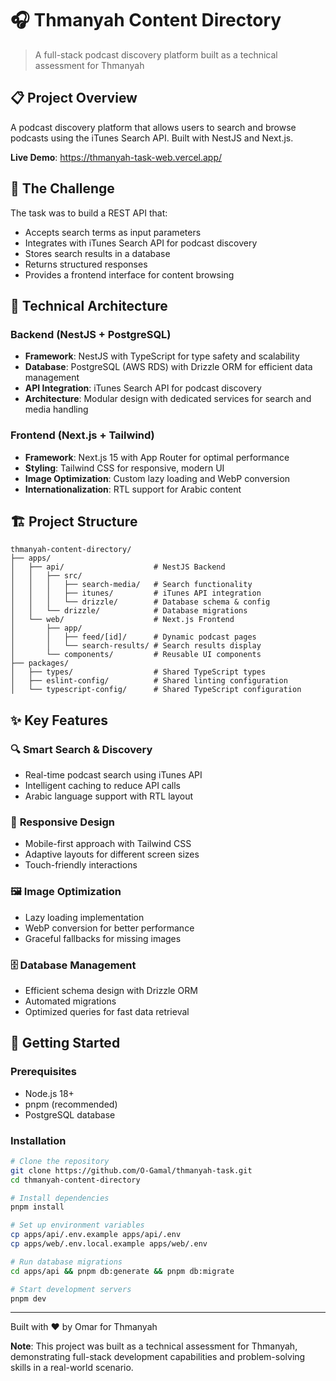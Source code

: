 # 🎧 Thmanyah Content Directory

> A full-stack podcast discovery platform built as a technical assessment for Thmanyah

## 📋 Project Overview

A podcast discovery platform that allows users to search and browse podcasts using the iTunes Search API. Built with NestJS and Next.js.

**Live Demo**: https://thmanyah-task-web.vercel.app/

## 🎯 The Challenge

The task was to build a REST API that:

- Accepts search terms as input parameters
- Integrates with iTunes Search API for podcast discovery
- Stores search results in a database
- Returns structured responses
- Provides a frontend interface for content browsing

## 🚀 Technical Architecture

### Backend (NestJS + PostgreSQL)

- **Framework**: NestJS with TypeScript for type safety and scalability
- **Database**: PostgreSQL (AWS RDS) with Drizzle ORM for efficient data management
- **API Integration**: iTunes Search API for podcast discovery
- **Architecture**: Modular design with dedicated services for search and media handling

### Frontend (Next.js + Tailwind)

- **Framework**: Next.js 15 with App Router for optimal performance
- **Styling**: Tailwind CSS for responsive, modern UI
- **Image Optimization**: Custom lazy loading and WebP conversion
- **Internationalization**: RTL support for Arabic content

## 🏗️ Project Structure

```
thmanyah-content-directory/
├── apps/
│   ├── api/                    # NestJS Backend
│   │   ├── src/
│   │   │   ├── search-media/   # Search functionality
│   │   │   ├── itunes/         # iTunes API integration
│   │   │   └── drizzle/        # Database schema & config
│   │   └── drizzle/            # Database migrations
│   └── web/                    # Next.js Frontend
│       ├── app/
│       │   ├── feed/[id]/      # Dynamic podcast pages
│       │   └── search-results/ # Search results display
│       └── components/         # Reusable UI components
├── packages/
│   ├── types/                  # Shared TypeScript types
│   ├── eslint-config/          # Shared linting configuration
│   └── typescript-config/      # Shared TypeScript configuration
```

## ✨ Key Features

### 🔍 **Smart Search & Discovery**

- Real-time podcast search using iTunes API
- Intelligent caching to reduce API calls
- Arabic language support with RTL layout

### 📱 **Responsive Design**

- Mobile-first approach with Tailwind CSS
- Adaptive layouts for different screen sizes
- Touch-friendly interactions

### 🖼️ **Image Optimization**

- Lazy loading implementation
- WebP conversion for better performance
- Graceful fallbacks for missing images

### 🗄️ **Database Management**

- Efficient schema design with Drizzle ORM
- Automated migrations
- Optimized queries for fast data retrieval

## 🔧 Getting Started

### Prerequisites

- Node.js 18+
- pnpm (recommended)
- PostgreSQL database

### Installation

```bash
# Clone the repository
git clone https://github.com/O-Gamal/thmanyah-task.git
cd thmanyah-content-directory

# Install dependencies
pnpm install

# Set up environment variables
cp apps/api/.env.example apps/api/.env
cp apps/web/.env.local.example apps/web/.env

# Run database migrations
cd apps/api && pnpm db:generate && pnpm db:migrate

# Start development servers
pnpm dev
```

---

Built with ❤️ by Omar for Thmanyah

**Note**: This project was built as a technical assessment for Thmanyah, demonstrating full-stack development capabilities and problem-solving skills in a real-world scenario.
